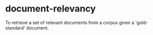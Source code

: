 # document-relevancy
To retrieve a set of relevant documents from a corpus given a 'gold-standard' document. 
